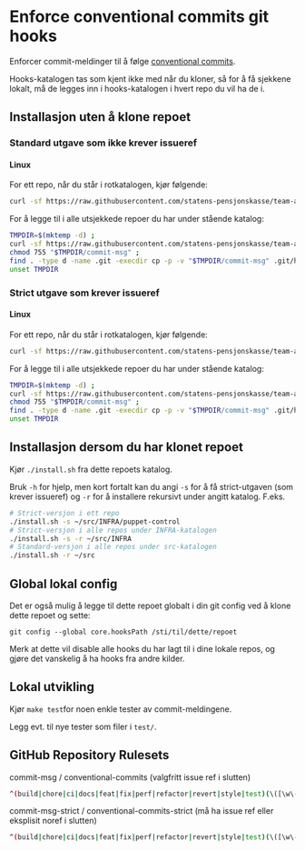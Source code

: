 # Enforce conventional commits git hooks

Enforcer commit-meldinger til å følge [conventional commits](https://www.conventionalcommits.org/en/v1.0.0/).

Hooks-katalogen tas som kjent ikke med når du kloner, så
for å få sjekkene lokalt, må de legges inn i hooks-katalogen i hvert repo du vil ha de i.

## Installasjon uten å klone repoet

### Standard utgave som ikke krever issueref

#### Linux

For ett repo, når du står i rotkatalogen, kjør følgende:

```bash
curl -sf https://raw.githubusercontent.com/statens-pensjonskasse/team-applikasjonsplattform-git-hooks/refs/heads/main/commit-msg >| .git/hooks/commit-msg && chmod 755 .git/hooks/commit-msg
```

For å legge til i alle utsjekkede repoer du har under stående katalog:

```bash
TMPDIR=$(mktemp -d) ;
curl -sf https://raw.githubusercontent.com/statens-pensjonskasse/team-applikasjonsplattform-git-hooks/refs/heads/main/commit-msg > "$TMPDIR/commit-msg" ;
chmod 755 "$TMPDIR/commit-msg" ;
find . -type d -name .git -execdir cp -p -v "$TMPDIR/commit-msg" .git/hooks/ \; ;
unset TMPDIR
```

### Strict utgave som krever issueref

#### Linux

For ett repo, når du står i rotkatalogen, kjør følgende:

```bash
curl -sf https://raw.githubusercontent.com/statens-pensjonskasse/team-applikasjonsplattform-git-hooks/refs/heads/main/commit-msg-strict >| .git/hooks/commit-msg && chmod 755 .git/hooks/commit-msg
```

For å legge til i alle utsjekkede repoer du har under stående katalog:

```bash
TMPDIR=$(mktemp -d) ;
curl -sf https://raw.githubusercontent.com/statens-pensjonskasse/team-applikasjonsplattform-git-hooks/refs/heads/main/commit-msg-strict > "$TMPDIR/commit-msg" ;
chmod 755 "$TMPDIR/commit-msg" ;
find . -type d -name .git -execdir cp -p -v "$TMPDIR/commit-msg" .git/hooks/ \; ;
unset TMPDIR
```

## Installasjon dersom du har klonet repoet

Kjør `./install.sh` fra dette repoets katalog.

Bruk `-h` for hjelp, men kort fortalt kan du angi `-s` for å få strict-utgaven (som krever issueref)
og `-r` for å installere rekursivt under angitt katalog. F.eks.

```bash
# Strict-versjon i ett repo
./install.sh -s ~/src/INFRA/puppet-control
# Strict-versjon i alle repos under INFRA-katalogen
./install.sh -s -r ~/src/INFRA
# Standard-versjon i alle repos under src-katalogen
./install.sh -r ~/src
```

## Global lokal config

Det er også mulig å legge til dette repoet globalt i din git config ved å klone dette repoet og sette:

`git config --global core.hooksPath /sti/til/dette/repoet`

Merk at dette vil disable alle hooks du har lagt til i dine lokale repos, og gjøre det vanskelig å ha hooks fra andre kilder.

## Lokal utvikling

Kjør `make test`for noen enkle tester av commit-meldingene.

Legg evt. til nye tester som filer i `test/`.

## GitHub Repository Rulesets

commit-msg / conventional-commits (valgfritt issue ref i slutten)

```sh
^(build|chore|ci|docs|feat|fix|perf|refactor|revert|style|test)(\([\w\-\.]+\))?(!)?: [^()]+(\(([A-Z]+-[0-9]+|#[0-9]+|noref)\))?(\r?\n?.*)*|Merge pull request #\d+ from .+
```

commit-msg-strict / conventional-commits-strict (må ha issue ref eller eksplisit noref i slutten)

```sh
^(build|chore|ci|docs|feat|fix|perf|refactor|revert|style|test)(\([\w\-\.]+\))?(!)?: [^()]+(\(([A-Z]+-[0-9]+|#[0-9]+|noref)\))(\r?\n?.*)*|Merge pull request #\d+ from .+
```
